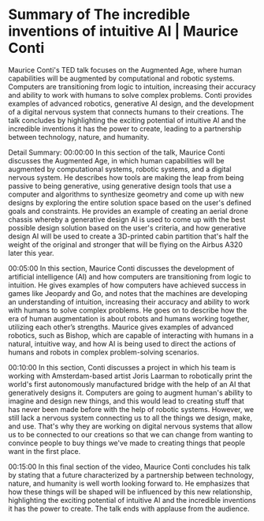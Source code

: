 # Summary of The incredible inventions of intuitive AI | Maurice Conti

Maurice Conti's TED talk focuses on the Augmented Age, where human capabilities will be augmented by computational and robotic systems. Computers are transitioning from logic to intuition, increasing their accuracy and ability to work with humans to solve complex problems. Conti provides examples of advanced robotics, generative AI design, and the development of a digital nervous system that connects humans to their creations. The talk concludes by highlighting the exciting potential of intuitive AI and the incredible inventions it has the power to create, leading to a partnership between technology, nature, and humanity.

Detail Summary: 
00:00:00
In this section of the talk, Maurice Conti discusses the Augmented Age, in which human capabilities will be augmented by computational systems, robotic systems, and a digital nervous system. He describes how tools are making the leap from being passive to being generative, using generative design tools that use a computer and algorithms to synthesize geometry and come up with new designs by exploring the entire solution space based on the user's defined goals and constraints. He provides an example of creating an aerial drone chassis whereby a generative design AI is used to come up with the best possible design solution based on the user's criteria, and how generative design AI will be used to create a 3D-printed cabin partition that's half the weight of the original and stronger that will be flying on the Airbus A320 later this year.

00:05:00
In this section, Maurice Conti discusses the development of artificial intelligence (AI) and how computers are transitioning from logic to intuition. He gives examples of how computers have achieved success in games like Jeopardy and Go, and notes that the machines are developing an understanding of intuition, increasing their accuracy and ability to work with humans to solve complex problems. He goes on to describe how the era of human augmentation is about robots and humans working together, utilizing each other’s strengths. Maurice gives examples of advanced robotics, such as Bishop, which are capable of interacting with humans in a natural, intuitive way, and how AI is being used to direct the actions of humans and robots in complex problem-solving scenarios.

00:10:00
In this section, Conti discusses a project in which his team is working with Amsterdam-based artist Joris Laarman to robotically print the world's first autonomously manufactured bridge with the help of an AI that generatively designs it. Computers are going to augment human's ability to imagine and design new things, and this would lead to creating stuff that has never been made before with the help of robotic systems. However, we still lack a nervous system connecting us to all the things we design, make, and use. That's why they are working on digital nervous systems that allow us to be connected to our creations so that we can change from wanting to convince people to buy things we've made to creating things that people want in the first place.

00:15:00
In this final section of the video, Maurice Conti concludes his talk by stating that a future characterized by a partnership between technology, nature, and humanity is well worth looking forward to. He emphasizes that how these things will be shaped will be influenced by this new relationship, highlighting the exciting potential of intuitive AI and the incredible inventions it has the power to create. The talk ends with applause from the audience.

